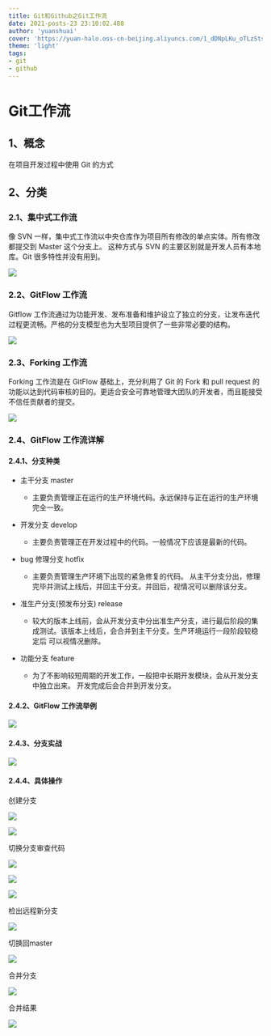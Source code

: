 ```yaml
---
title: Git和Github之Git工作流
date: 2021-posts-23 23:10:02.488
author: 'yuanshuai'
cover: 'https://yuan-halo.oss-cn-beijing.aliyuncs.com/1_dDNpLKu_oTLzStsDTnkJ-g.png'
theme: 'light'
tags: 
- git
- github
---
```


# **Git**工作流

## 1、概念

在项目开发过程中使用 Git 的方式

## 2、分类

### 2.1、集中式工作流

像 SVN 一样，集中式工作流以中央仓库作为项目所有修改的单点实体。所有修改都提交到 Master 这个分支上。
这种方式与 SVN 的主要区别就是开发人员有本地库。Git 很多特性并没有用到。

![](https://hexobbblog.oss-cn-beijing.aliyuncs.com/images/git_github/58.png)

### 2.2、**GitFlow** 工作流

Gitflow 工作流通过为功能开发、发布准备和维护设立了独立的分支，让发布迭代过程更流畅。严格的分支模型也为大型项目提供了一些非常必要的结构。

![](https://hexobbblog.oss-cn-beijing.aliyuncs.com/images/git_github/59.png)

### 2.3、**Forking** 工作流

Forking 工作流是在 GitFlow 基础上，充分利用了 Git 的 Fork 和 pull request 的功能以达到代码审核的目的。更适合安全可靠地管理大团队的开发者，而且能接受不信任贡献者的提交。

![](https://hexobbblog.oss-cn-beijing.aliyuncs.com/images/git_github/60.png)

### 2.4、**GitFlow** 工作流详解

#### 2.4.1、分支种类

- 主干分支 master
  - 主要负责管理正在运行的生产环境代码。永远保持与正在运行的生产环境 完全一致。

- 开发分支 develop 
  - 主要负责管理正在开发过程中的代码。一般情况下应该是最新的代码。
- bug 修理分支 hotfix
  - 主要负责管理生产环境下出现的紧急修复的代码。 从主干分支分出，修理完毕并测试上线后，并回主干分支。并回后，视情况可以删除该分支。
- 准生产分支(预发布分支) release
  - 较大的版本上线前，会从开发分支中分出准生产分支，进行最后阶段的集成测试。该版本上线后，会合并到主干分支。生产环境运行一段阶段较稳定后 可以视情况删除。
- 功能分支 feature
  - 为了不影响较短周期的开发工作，一般把中长期开发模块，会从开发分支中独立出来。 开发完成后会合并到开发分支。

#### 2.4.2、**GitFlow** 工作流举例

![](https://hexobbblog.oss-cn-beijing.aliyuncs.com/images/git_github/61.png)

#### 2.4.3、分支实战

![](https://hexobbblog.oss-cn-beijing.aliyuncs.com/images/git_github/62.png)

#### 2.4.4、具体操作

创建分支

![](https://hexobbblog.oss-cn-beijing.aliyuncs.com/images/git_github/63.png)

![](https://hexobbblog.oss-cn-beijing.aliyuncs.com/images/git_github/64.png)

切换分支审查代码

![](https://hexobbblog.oss-cn-beijing.aliyuncs.com/images/git_github/65.png)

![](https://hexobbblog.oss-cn-beijing.aliyuncs.com/images/git_github/66.png)

![](https://hexobbblog.oss-cn-beijing.aliyuncs.com/images/git_github/67.png)

检出远程新分支

![](https://hexobbblog.oss-cn-beijing.aliyuncs.com/images/git_github/68.png)

切换回master

![](https://hexobbblog.oss-cn-beijing.aliyuncs.com/images/git_github/69.png)

合并分支

![](https://hexobbblog.oss-cn-beijing.aliyuncs.com/images/git_github/70.png)

合并结果

![](https://hexobbblog.oss-cn-beijing.aliyuncs.com/images/git_github/71.png)